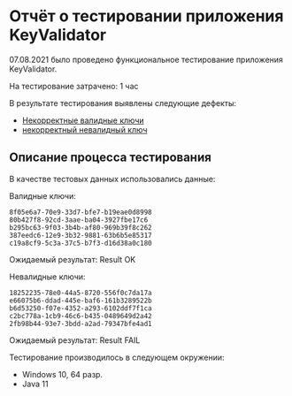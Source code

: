 # Отчёт о тестировании приложения KeyValidator
07.08.2021 было проведено функциональное тестирование приложения KeyValidator.

На тестирование затрачено: 1 час

В результате тестирования выявлены следующие дефекты:
* [Некорректные валидные ключи](https://github.com/roandr1970/KeyValidator/issues/1)
* [некорректный невалидный ключ](https://github.com/roandr1970/KeyValidator/issues/2)


## Описание процесса тестирования

В качестве тестовых данных использовались данные:

Валидные ключи:

    8f05e6a7-70e9-33d7-bfe7-b19eae0d8998
    80b427f8-92cd-3aae-ba04-3927fbe17c6
    b295bc63-9f03-3b4b-af80-969b39f8c262
    387eedc6-12e9-3b32-9881-63b6b5e85317
    c19a8cf9-5c3a-37c5-b7f3-d16d38a0c180
 Ожидаемый результат: Result OK

Невалидные ключи:

    18252235-78e0-44a5-8720-556f0c7da17a
    e66075b6-ddad-445e-baf6-161b3289522b
    b6d53250-f07e-4352-a293-6102ddf7f1ca
    c2bc778a-1cb9-46c6-b435-0489649d2a42
    2fb98b44-93e7-3bdd-a2ad-79347bfe4ad1
Ожидаемый результат: Result FAIL



Тестирование производилось в следующем окружении:
* Windows 10, 64 разр.
* Java 11
